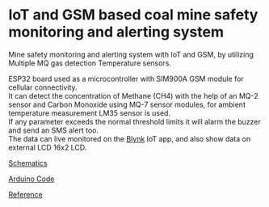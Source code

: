 # IoT and GSM based coal mine safety monitoring and alerting system

Mine safety monitoring and alerting system with IoT and GSM, by utilizing Multiple MQ gas detection Temperature sensors.<br/>

ESP32 board used as a microcontroller with SIM900A GSM module for cellular connectivity.<br/>
It can detect the concentration of Methane (CH4) with the help of an MQ-2 sensor and Carbon Monoxide using MQ-7 sensor modules, for ambient temperature measurement LM35 sensor is used.<br/>
If any parameter exceeds the normal threshold limits it will alarm the buzzer and send an SMS alert too. <br/>
The data can live monitored on the [Blynk](https://blynk.io/) IoT app, and also show data on external LCD 16x2 LCD. <br/>


[Schematics](/doc/Schematic_iot-based-coal-mine-safety_2022-07-08.pdf)

[Arduino Code ](/code/Coal-Mine-Safty.ino)

[Reference](https://www.projectsof8051.com/iot-based-coal-mine-safety-monitoring-and-alerting-system-using-arduino/amp/)
